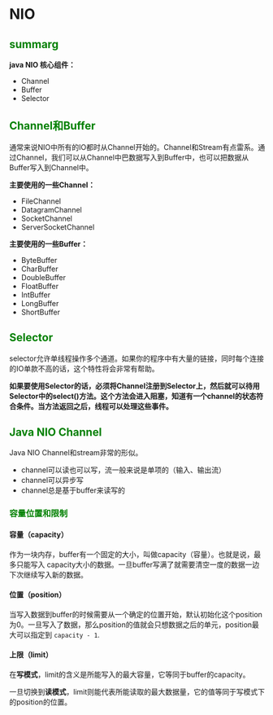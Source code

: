 # NIO

## <font color="green">summarg</font>

**java NIO 核心组件：**

- Channel
- Buffer
- Selector

## <font color="green">Channel和Buffer</font>

通常来说NIO中所有的IO都时从Channel开始的。Channel和Stream有点雷系。通过Channel，我们可以从Channel中巴数据写入到Buffer中，也可以把数据从Buffer写入到Channel中。

**主要使用的一些Channel：**

- FileChannel
- DatagramChannel
- SocketChannel
- ServerSocketChannel

**主要使用的一些Buffer：**

- ByteBuffer
- CharBuffer
- DoubleBuffer
- FloatBuffer
- IntBuffer
- LongBuffer
- ShortBuffer

## <font color="green">Selector</font>

selector允许单线程操作多个通道。如果你的程序中有大量的链接，同时每个连接的IO单款不高的话，这个特性将会非常有帮助。

**如果要使用Selector的话，必须将Channel注册到Selector上，然后就可以待用Selector中的select()方法。这个方法会进入阻塞，知道有一个channel的状态符合条件。当方法返回之后，线程可以处理这些事件。**

## <font color="green">Java NIO Channel</font>

Java NIO Channel和stream非常的形似。

- channel可以读也可以写，流一般来说是单项的（输入、输出流）
- channel可以异步写
- channel总是基于buffer来读写的

### <font color="green">容量位置和限制</font>

#### 容量（capacity）

作为一块内存，buffer有一个固定的大小，叫做capacity（容量）。也就是说，最多只能写入 capacity大小的数据。一旦buffer写满了就需要清空一度的数据一边下次继续写入新的数据。

#### 位置（position）

当写入数据到buffer的时候需要从一个确定的位置开始，默认初始化这个position为0。一旦写入了数据，那么position的值就会只想数据之后的单元，position最大可以指定到 `capacity - 1`.

#### 上限（limit）

在**写模式**，limit的含义是所能写入的最大容量，它等同于buffer的capacity。

一旦切换到**读模式**，limit则能代表所能读取的最大数据量，它的值等同于写模式下的position的位置。